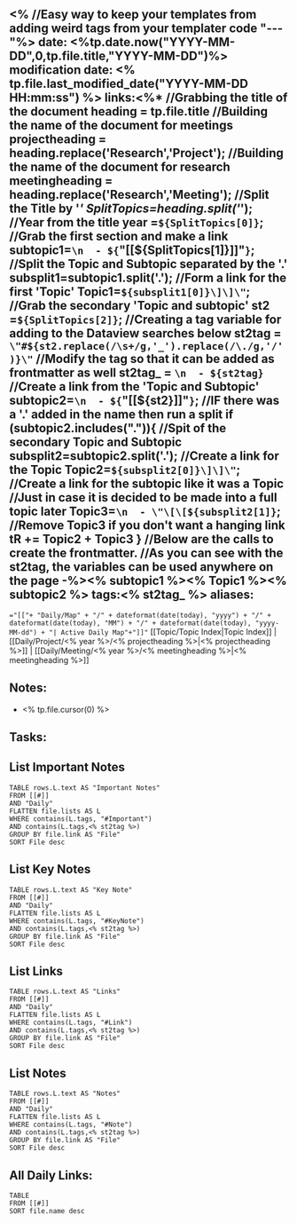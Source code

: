 <%
//Easy way to keep your templates from adding weird tags from your templater code
"---"%>
date: <%tp.date.now("YYYY-MM-DD",0,tp.file.title,"YYYY-MM-DD")%>
modification date: <% tp.file.last_modified_date("YYYY-MM-DD HH:mm:ss") %>
links:<%*
//Grabbing the title of the document
heading = tp.file.title
//Building the name of the document for meetings
projectheading = heading.replace('Research','Project');
//Building the name of the document for research
meetingheading = heading.replace('Research','Meeting');
//Split the Title by '_'
SplitTopics=heading.split('_');
//Year from the title
year =`${SplitTopics[0]}`;
//Grab the first section and make a link
subtopic1=`\n  - ${`\"\[\[${SplitTopics[1]}\]\]\"`}`;
//Split the Topic and Subtopic separated by the '.'
subsplit1=subtopic1.split('.');
//Form a link for the first 'Topic'
Topic1=`${subsplit1[0]}\]\]\"`;
//Grab the secondary 'Topic and subtopic'
st2 =`${SplitTopics[2]}`;
//Creating a tag variable for adding to the Dataview searches below
st2tag = `\"#${st2.replace(/\s+/g,'_').replace(/\./g,'/')}\"`
//Modify the tag so that it can be added as frontmatter as well
st2tag_ = `\n  - ${st2tag}`
//Create a link from the 'Topic and Subtopic'
subtopic2=`\n  - ${`\"\[\[${st2}\]\]\"`}`;
//IF there was a '.' added in the name then run a split
if (subtopic2.includes(".")){
//Spit of the secondary Topic and Subtopic
	subsplit2=subtopic2.split('.');
	//Create a link for the Topic
	Topic2=`${subsplit2[0]}\]\]\"`;
	//Create a link for the subtopic like it was a Topic
	//Just in case it is decided to be made into a full topic later
	Topic3=`\n  - \"\[\[${subsplit2[1]}`;
	//Remove Topic3 if you don't want a hanging link
	tR += Topic2 + Topic3
}
//Below are the calls to create the frontmatter.
//As you can see with the st2tag, the variables can be used anywhere on the page
-%><% subtopic1 %><% Topic1 %><% subtopic2 %>
tags:<% st2tag_ %>
aliases:
---
 `="[["+ "Daily/Map" + "/" + dateformat(date(today), "yyyy") + "/" + dateformat(date(today), "MM") + "/" + dateformat(date(today), "yyyy-MM-dd") + "| Active Daily Map"+"]]"`
[[Topic/Topic Index|Topic Index]] | [[Daily/Project/<% year %>/<% projectheading %>|<% projectheading %>]] | [[Daily/Meeting/<% year %>/<% meetingheading %>|<% meetingheading %>]]
## Notes:
- <% tp.file.cursor(0) %>
## Tasks:


## List Important Notes
```dataview
TABLE rows.L.text AS "Important Notes"
FROM [[#]]
AND "Daily"
FLATTEN file.lists AS L
WHERE contains(L.tags, "#Important")
AND contains(L.tags,<% st2tag %>)
GROUP BY file.link AS "File"
SORT File desc
```
## List Key Notes
```dataview
TABLE rows.L.text AS "Key Note"
FROM [[#]]
AND "Daily"
FLATTEN file.lists AS L
WHERE contains(L.tags, "#KeyNote")
AND contains(L.tags,<% st2tag %>)
GROUP BY file.link AS "File"
SORT File desc
```
## List Links
```dataview
TABLE rows.L.text AS "Links"
FROM [[#]]
AND "Daily"
FLATTEN file.lists AS L
WHERE contains(L.tags, "#Link")
AND contains(L.tags,<% st2tag %>)
GROUP BY file.link AS "File"
SORT File desc
```
## List Notes
```dataview
TABLE rows.L.text AS "Notes"
FROM [[#]]
AND "Daily"
FLATTEN file.lists AS L
WHERE contains(L.tags, "#Note")
AND contains(L.tags,<% st2tag %>)
GROUP BY file.link AS "File"
SORT File desc
```
## All Daily Links:
```dataview
TABLE
FROM [[#]]
SORT file.name desc
```